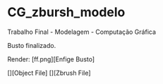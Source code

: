 # CG_zbursh_modelo
Trabalho Final - Modelagem - Computação Gráfica 

Busto finalizado. 

Render:
[ff.png][Enfige Busto]

[][Object File]
[][Zbrush File]
